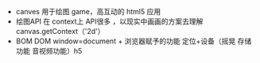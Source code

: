 - canves 用于绘图 game，高互动的 html5 应用
- 绘图API 在 context上  API很多 ，以现实中画画的方案去理解  canvas.getContext（'2d'）
- BOM  DOM 
     window=document + 浏览器赋予的功能   定位+设备（摇晃 存储功能 音视频功能）h5